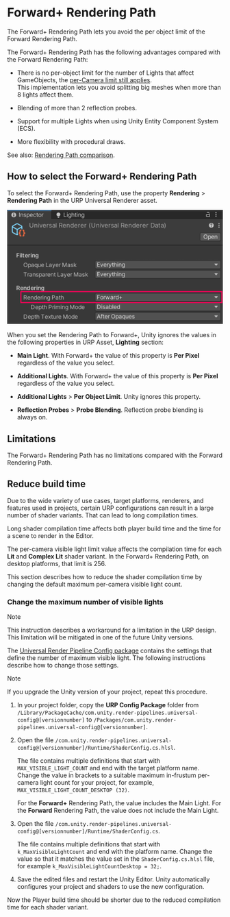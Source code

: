 # Forward+ Rendering Path

The Forward+ Rendering Path lets you avoid the per object limit of the Forward Rendering Path.

The Forward+ Rendering Path has the following advantages compared with the Forward Rendering Path:

* There is no per-object limit for the number of Lights that affect GameObjects, the [per-Camera limit still applies](../urp-universal-renderer.md#real-time-lights-limitations).<br/>This implementation lets you avoid splitting big meshes when more than 8 lights affect them.

* Blending of more than 2 reflection probes.

* Support for multiple Lights when using Unity Entity Component System (ECS).

* More flexibility with procedural draws.

See also: [Rendering Path comparison](../urp-universal-renderer.md#rendering-path-comparison).

## <a name="how-to-enable"></a>How to select the Forward+ Rendering Path

To select the Forward+ Rendering Path, use the property **Rendering** > **Rendering Path** in the URP Universal Renderer asset.

![Select the Rendering Path in the URP Universal Renderer asset](../Images/rendering/forward-plus/urp-select-forward-plus-path.png)

When you set the Rendering Path to Forward+, Unity ignores the values in the following properties in URP Asset, **Lighting** section:
* **Main Light**. With Forward+ the value of this property is **Per Pixel** regardless of the value you select.

* **Additional Lights**. With Forward+ the value of this property is **Per Pixel** regardless of the value you select.

* **Additional Lights** > **Per Object Limit**. Unity ignores this property.

* **Reflection Probes** > **Probe Blending**. Reflection probe blending is always on.

## Limitations

The Forward+ Rendering Path has no limitations compared with the Forward Rendering Path.

## Reduce build time

Due to the wide variety of use cases, target platforms, renderers, and features used in projects, certain URP configurations can result in a large number of shader variants. That can lead to long compilation times.

Long shader compilation time affects both player build time and the time for a scene to render in the Editor.

The per-camera visible light limit value affects the compilation time for each **Lit** and **Complex Lit** shader variant. In the Forward+ Rendering Path, on desktop platforms, that limit is 256.

This section describes how to reduce the shader compilation time by changing the default maximum per-camera visible light count.

### Change the maximum number of visible lights

> [!NOTE]
> This instruction describes a workaround for a limitation in the URP design. This limitation will be mitigated in one of the future Unity versions.

The [Universal Render Pipeline Config package](../URP-Config-Package.md) contains the settings that define the number of maximum visible light. The following instructions describe how to change those settings.

> [!NOTE]
> If you upgrade the Unity version of your project, repeat this procedure.

1. In your project folder, copy the **URP Config Package** folder from `/Library/PackageCache/com.unity.render-pipelines.universal-config@[versionnumber]` to `/Packages/com.unity.render-pipelines.universal-config@[versionnumber]`.

2. Open the file `/com.unity.render-pipelines.universal-config@[versionnumber]/Runtime/ShaderConfig.cs.hlsl`.

    The file contains multiple definitions that start with `MAX_VISIBLE_LIGHT_COUNT` and end with the target platform name. Change the value in brackets to a suitable maximum in-frustum per-camera light count for your project, for example, `MAX_VISIBLE_LIGHT_COUNT_DESKTOP (32)`.

    For the **Forward+** Rendering Path, the value includes the Main Light. For the **Forward** Rendering Path, the value does not include the Main Light.

3. Open the file `/com.unity.render-pipelines.universal-config@[versionnumber]/Runtime/ShaderConfig.cs`.

    The file contains multiple definitions that start with `k_MaxVisibleLightCount` and end with the platform name. Change the value so that it matches the value set in the `ShaderConfig.cs.hlsl` file, for example `k_MaxVisibleLightCountDesktop = 32;`.

4. Save the edited files and restart the Unity Editor. Unity automatically configures your project and shaders to use the new configuration.

Now the Player build time should be shorter due to the reduced compilation time for each shader variant.
